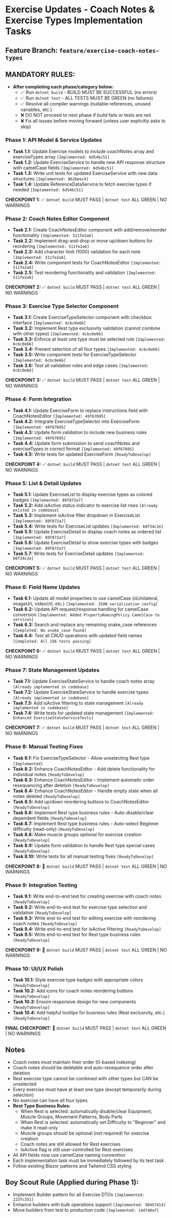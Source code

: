 # Exercise Updates - Coach Notes & Exercise Types Implementation Tasks

## Feature Branch: `feature/exercise-coach-notes-types`

## MANDATORY RULES:
- **After completing each phase/category below:**
  - ✅ Run `dotnet build` - BUILD MUST BE SUCCESSFUL (no errors)
  - ✅ Run `dotnet test` - ALL TESTS MUST BE GREEN (no failures)
  - ✅ Resolve all compiler warnings (nullable references, unused variables, etc.)
  - ❌ DO NOT proceed to next phase if build fails or tests are red
  - ❌ Fix all issues before moving forward (unless user explicitly asks to skip)

### Phase 1: API Model & Service Updates
- **Task 1.1:** Update Exercise models to include coachNotes array and exerciseTypes array `[Implemented: 6d54bc51]`
- **Task 1.2:** Update ExerciseService to handle new API response structure with camelCase fields `[Implemented: 6d54bc51]`
- **Task 1.3:** Write unit tests for updated ExerciseService with new data structures `[Implemented: 862beec9]`
- **Task 1.4:** Update ReferenceDataService to fetch exercise types if needed `[Implemented: 6d54bc51]`

**CHECKPOINT 1:** ✅ `dotnet build` MUST PASS | `dotnet test` ALL GREEN | NO WARNINGS

### Phase 2: Coach Notes Editor Component
- **Task 2.1:** Create CoachNotesEditor component with add/remove/reorder functionality `[Implemented: 511fe2a6]`
- **Task 2.2:** Implement drag-and-drop or move up/down buttons for reordering `[Implemented: 511fe2a6]`
- **Task 2.3:** Add character limit (1000) validation for each note `[Implemented: 511fe2a6]`
- **Task 2.4:** Write component tests for CoachNotesEditor `[Implemented: 511fe2a6]`
- **Task 2.5:** Test reordering functionality and validation `[Implemented: 511fe2a6]`

**CHECKPOINT 2:** ✅ `dotnet build` MUST PASS | `dotnet test` ALL GREEN | NO WARNINGS

### Phase 3: Exercise Type Selector Component
- **Task 3.1:** Create ExerciseTypeSelector component with checkbox interface `[Implemented: 6cbc0e66]`
- **Task 3.2:** Implement Rest type exclusivity validation (cannot combine with other types) `[Implemented: 6cbc0e66]`
- **Task 3.3:** Enforce at least one type must be selected rule `[Implemented: 6cbc0e66]`
- **Task 3.4:** Prevent selection of all four types `[Implemented: 6cbc0e66]`
- **Task 3.5:** Write component tests for ExerciseTypeSelector `[Implemented: 6cbc0e66]`
- **Task 3.6:** Test all validation rules and edge cases `[Implemented: 6cbc0e66]`

**CHECKPOINT 3:** ✅ `dotnet build` MUST PASS | `dotnet test` ALL GREEN | NO WARNINGS

### Phase 4: Form Integration
- **Task 4.1:** Update ExerciseForm to replace instructions field with CoachNotesEditor `[Implemented: 49f67695]`
- **Task 4.2:** Integrate ExerciseTypeSelector into ExerciseForm `[Implemented: 49f67695]`
- **Task 4.3:** Update form validation to include new business rules `[Implemented: 49f67695]`
- **Task 4.4:** Update form submission to send coachNotes and exerciseTypes in correct format `[Implemented: 49f67695]`
- **Task 4.5:** Write tests for updated ExerciseForm `[ReadyToDevelop]`

**CHECKPOINT 4:** ✅ `dotnet build` MUST PASS | `dotnet test` ALL GREEN | NO WARNINGS

### Phase 5: List & Detail Updates
- **Task 5.1:** Update ExerciseList to display exercise types as colored badges `[Implemented: 89f872a7]`
- **Task 5.2:** Add isActive status indicator to exercise list rows `[Already existed in codebase]`
- **Task 5.3:** Implement isActive filter dropdown in ExerciseList `[Implemented: 89f872a7]`
- **Task 5.4:** Write tests for ExerciseList updates `[Implemented: b0f34c2e]`
- **Task 5.5:** Update ExerciseDetail to display coach notes as ordered list `[Implemented: 89f872a7]`
- **Task 5.6:** Update ExerciseDetail to show exercise types with badges `[Implemented: 89f872a7]`
- **Task 5.7:** Write tests for ExerciseDetail updates `[Implemented: b0f34c2e]`

**CHECKPOINT 5:** ✅ `dotnet build` MUST PASS | `dotnet test` ALL GREEN | NO WARNINGS

### Phase 6: Field Name Updates
- **Task 6.1:** Update all model properties to use camelCase (isUnilateral, imageUrl, videoUrl, etc.) `[Implemented: JSON serialization config]`
- **Task 6.2:** Update API request/response handling for camelCase conversion `[Implemented: Added PropertyNamingPolicy.CamelCase to services]`
- **Task 6.3:** Search and replace any remaining snake_case references `[Completed: No snake_case found]`
- **Task 6.4:** Test all CRUD operations with updated field names `[Completed: All 156 tests passing]`

**CHECKPOINT 6:** ✅ `dotnet build` MUST PASS | `dotnet test` ALL GREEN | NO WARNINGS

### Phase 7: State Management Updates
- **Task 7.1:** Update ExerciseStateService to handle coach notes array `[Already implemented in codebase]`
- **Task 7.2:** Update ExerciseStateService to handle exercise types `[Already implemented in codebase]`
- **Task 7.3:** Add isActive filtering to state management `[Already implemented in codebase]`
- **Task 7.4:** Write tests for updated state management `[Implemented: Enhanced ExerciseStateServiceTests]`

**CHECKPOINT 7:** ✅ `dotnet build` MUST PASS | `dotnet test` ALL GREEN | NO WARNINGS

### Phase 8: Manual Testing Fixes
- **Task 8.1:** Fix ExerciseTypeSelector - Allow unselecting Rest type `[Implemented]`
- **Task 8.2:** Enhance CoachNotesEditor - Add delete functionality for individual notes `[ReadyToDevelop]`
- **Task 8.3:** Enhance CoachNotesEditor - Implement automatic order resequencing after deletion `[ReadyToDevelop]`
- **Task 8.4:** Enhance CoachNotesEditor - Handle empty state when all notes deleted `[ReadyToDevelop]`
- **Task 8.5:** Add up/down reordering buttons to CoachNotesEditor `[ReadyToDevelop]`
- **Task 8.6:** Implement Rest type business rules - Auto-disable/clear dependent fields `[ReadyToDevelop]`
- **Task 8.7:** Implement Rest type business rules - Auto-select Beginner difficulty (read-only) `[ReadyToDevelop]`
- **Task 8.8:** Make muscle groups optional for exercise creation `[ReadyToDevelop]`
- **Task 8.9:** Update form validation to handle Rest type special cases `[ReadyToDevelop]`
- **Task 8.10:** Write tests for all manual testing fixes `[ReadyToDevelop]`

**CHECKPOINT 8:** 🛑 `dotnet build` MUST PASS | `dotnet test` ALL GREEN | NO WARNINGS

### Phase 9: Integration Testing
- **Task 9.1:** Write end-to-end test for creating exercise with coach notes `[ReadyToDevelop]`
- **Task 9.2:** Write end-to-end test for exercise type selection and validation `[ReadyToDevelop]`
- **Task 9.3:** Write end-to-end test for editing exercise with reordering coach notes `[ReadyToDevelop]`
- **Task 9.4:** Write end-to-end test for isActive filtering `[ReadyToDevelop]`
- **Task 9.5:** Write end-to-end test for Rest type business rules `[ReadyToDevelop]`

**CHECKPOINT 9:** 🛑 `dotnet build` MUST PASS | `dotnet test` ALL GREEN | NO WARNINGS

### Phase 10: UI/UX Polish
- **Task 10.1:** Style exercise type badges with appropriate colors `[ReadyToDevelop]`
- **Task 10.2:** Add icons for coach notes reordering buttons `[ReadyToDevelop]`
- **Task 10.3:** Ensure responsive design for new components `[ReadyToDevelop]`
- **Task 10.4:** Add helpful tooltips for business rules (Rest exclusivity, etc.) `[ReadyToDevelop]`

**FINAL CHECKPOINT:** 🛑 `dotnet build` MUST PASS | `dotnet test` ALL GREEN | NO WARNINGS

## Notes
- Coach notes must maintain their order (0-based indexing)
- Coach notes should be deletable and auto-resequence order after deletion
- Rest exercise type cannot be combined with other types but CAN be unselected
- Every exercise must have at least one type (except temporarily during selection)
- No exercise can have all four types
- **Rest Type Business Rules:**
  - When Rest is selected: automatically disable/clear Equipment, Muscle Groups, Movement Patterns, Body Parts
  - When Rest is selected: automatically set Difficulty to "Beginner" and make it read-only
  - Muscle groups should be optional (not required) for exercise creation
  - Coach notes are still allowed for Rest exercises
  - IsActive flag is still user-controlled for Rest exercises
- All API fields now use camelCase naming convention
- Each implementation task must be immediately followed by its test task
- Follow existing Blazor patterns and Tailwind CSS styling
## Boy Scout Rule (Applied during Phase 1):
- Implement Builder pattern for all Exercise DTOs `[Implemented: 223fc351]`
- Enhance builders with bulk operations support `[Implemented: 50457414]`
- Move builders from test to production code `[Implemented: 14d748af]`
